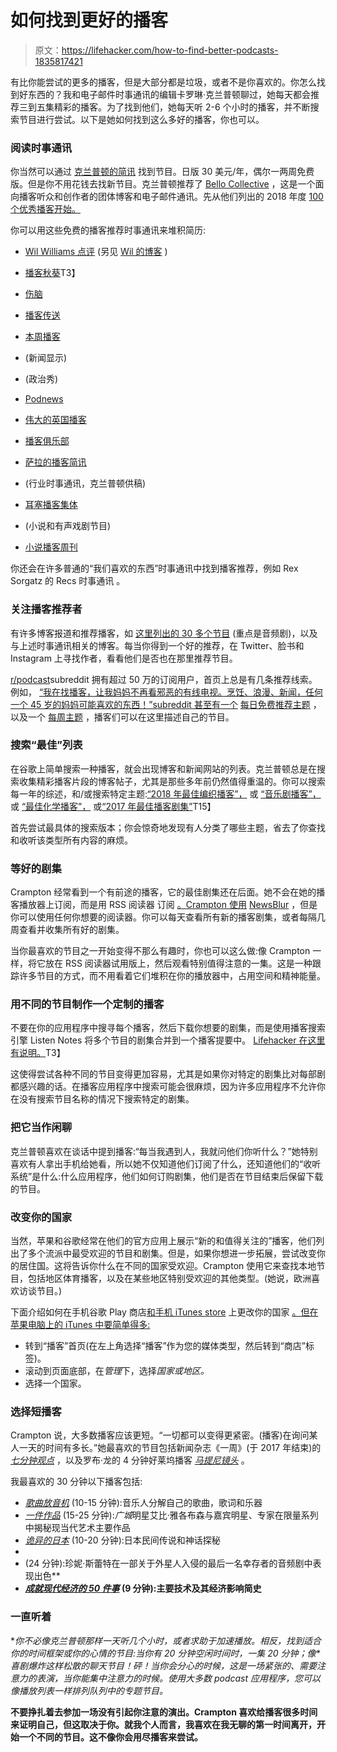 # 如何找到更好的播客

> 原文：<https://lifehacker.com/how-to-find-better-podcasts-1835817421>

有比你能尝试的更多的播客，但是大部分都是垃圾，或者不是你喜欢的。你怎么找到好东西的？我和电子邮件时事通讯的编辑卡罗琳·克兰普顿聊过，她每天都会推荐三到五集精彩的播客。为了找到他们，她每天听 2-6 个小时的播客，并不断搜索节目进行尝试。以下是她如何找到这么多好的播客，你也可以。



### 阅读时事通讯

你当然可以通过 [克兰普顿的简讯](https://thelistener.co/) 找到节目。日版 30 美元/年，偶尔一两周免费版。但是你不用花钱去找新节目。克兰普顿推荐了 [Bello Collective](https://bellocollective.com/) ，这是一个面向播客听众和创作者的团体博客和电子邮件通讯。先从他们列出的 2018 年度 [100 个优秀播客开始。](https://bellocollective.com/100-best-podcasts-2018-3984b5e9e3a9)

你可以用这些免费的播客推荐时事通讯来堆积简历:

*   [Wil Williams 点评](https://wordpress.us17.list-manage.com/subscribe?u=07b9aab48a0d746d083e01f12&id=6aa474daec) (另见 [Wil 的博客](https://wilwilliams.reviews/) )
*   [播客秋葵](http://www.paulkondo.com/podcast-gumbo-newsletter/)T3】

*   [伤脑](https://www.hurtyourbrain.com/)
*   [播客传送](https://www.podcastdelivery.com/)
*   [本周播客](https://weekinpodcasts.com/newsletter/)

*   (新闻显示)
*   (政治秀)
*   [Podnews](https://podnews.net/)

*   [伟大的英国播客](https://www.britishpodcastawards.com/podwatch-email)
*   [播客俱乐部](https://podcastbrunchclub.com/)
*   [萨拉的播客简讯](https://tinyletter.com/sara-weber)
*   (行业时事通讯，克兰普顿供稿)
*   [耳塞播客集体](https://us15.campaign-archive.com/home/?u=23dcd7a2c6f1281f17223e7b9&id=99bcf0d1ea)
*   (小说和有声戏剧节目)
*   [小说播客周刊](https://www.getrevue.co/profile/ficpod)

你还会在许多普通的“我们喜欢的东西”时事通讯中找到播客推荐，例如 Rex Sorgatz 的 Recs 时事通讯 。

### 关注播客推荐者

有许多博客报道和推荐播客，如 [这里列出的 30 多个节目](https://www.reddit.com/r/audiodrama/comments/c1pvyv/trying_to_add_to_my_addiction/ererz74/) (重点是音频剧)，以及与上述时事通讯相关的博客。每当你得到一个好的推荐，在 Twitter、脸书和 Instagram 上寻找作者，看看他们是否也在那里推荐节目。

[r/podcast](http://reddit.com/r/podcasts)subreddit 拥有超过 50 万的订阅用户，首页上总是有几条推荐线索。例如， [“我在找播客，让我妈妈不再看邪恶的有线电视。烹饪、浪漫、新闻，任何一个 45 岁的妈妈可能喜欢的东西！”subreddit 甚至有一个](https://www.reddit.com/r/podcasts/comments/c57d7r/new_to_rpodcasts_so_hello_im_looking_for_podcasts/) [每日免费推荐主题](https://www.reddit.com/r/podcasts/comments/c57lys/daily_recommendation_thread_what_are_some/) ，以及一个 [每周主题](https://www.reddit.com/r/podcasts/comments/c4j3il/weekly_podcast_post_submit_your_links_here/) ，播客们可以在这里描述自己的节目。

### 搜索“最佳”列表

在谷歌上简单搜索一种播客，就会出现博客和新闻网站的列表。克兰普顿总是在搜索收集精彩播客片段的博客帖子，尤其是那些多年前仍然值得重温的。你可以搜索每一年的综述，和/或搜索特定主题:[“2018 年最佳编织播客”，](https://www.google.com/search?ei=jTESXc6CK7CQggfBmaboAQ&q=best+knitting+podcasts+2018&oq=best+knitting+podcasts+2018&gs_l=psy-ab.3..0i7i30j0.9527.10256..10346...0.0..0.121.628.7j1......0....1..gws-wiz.......0i71j0i13j0i8i7i30j0i8i13i30.KOnDupoVoZY) 或 [“音乐剧播客”，](https://www.google.com/search?ei=qTISXee4HeKg_Qbl-raIAw&q=musical+theater+podcasts&oq=musical+theater+podcasts&gs_l=psy-ab.3..0j0i5i30.2769.9027..9171...5.0..0.86.1544.22......0....1..gws-wiz.......0i71j0i7i30j0i13j0i7i10i30j0i8i7i30j0i7i5i30j35i39j0i67j0i131i67j0i5i10i30j0i8i7i10i30.NywPhn_hyG0) 或 [“最佳化学播客”，](https://www.google.com/search?ei=6DISXc3RFOuFggfanaiwBw&q=best+chemistry+podcasts&oq=best+chemistry+podcasts&gs_l=psy-ab.3..0i7i30j0i8i7i30j0i7i5i30.6249.6704..6788...0.0..0.85.302.4......0....1..gws-wiz.......0i71j35i304i39j0i13i30j0i13i5i30.pJXSN3LbOW8) 或[“2017 年最佳播客剧集”](https://www.google.com/search?q=best+podcast+episodes+2017&oq=best+podcast+episodes+2017&aqs=chrome..69i57j0l5.4324j0j9&sourceid=chrome&ie=UTF-8)T15】

首先尝试最具体的搜索版本；你会惊奇地发现有人分类了哪些主题，省去了你查找和收听该类型所有内容的麻烦。

### 等好的剧集

Crampton 经常看到一个有前途的播客，它的最佳剧集还在后面。她不会在她的播客播放器上订阅，而是用 RSS 阅读器 订阅 [。Crampton 使用](https://lifehacker.com/tag/rss-readers) [NewsBlur](https://newsblur.com/) ，但是你可以使用任何你想要的阅读器。你可以每天查看所有新的播客剧集，或者每隔几周查看并收集所有好的剧集。

当你最喜欢的节目之一开始变得不那么有趣时，你也可以这么做:像 Crampton 一样，将它放在 RSS 阅读器试用版上，然后观看特别值得注意的一集。这是一种跟踪许多节目的方式，而不用看着它们堆积在你的播放器中，占用空间和精神能量。

### 用不同的节目制作一个定制的播客

不要在你的应用程序中搜寻每个播客，然后下载你想要的剧集，而是使用播客搜索引擎 Listen Notes 将多个节目的剧集合并到一个播客提要中。 [Lifehacker 在这里有说明。](https://lifehacker.com/listen-later-is-like-instapaper-for-podcast-episodes-1824150938)T3】

这使得尝试各种不同的节目变得更加容易，尤其是如果你对特定的剧集比对每部剧都感兴趣的话。在播客应用程序中搜索可能会很麻烦，因为许多应用程序不允许你在没有搜索节目名称的情况下搜索特定的剧集。

### 把它当作闲聊

克兰普顿喜欢在谈话中提到播客:“每当我遇到人，我就问他们你听什么？”她特别喜欢有人拿出手机给她看，所以她不仅知道他们订阅了什么，还知道他们的“收听系统”是什么:什么应用程序，他们如何订购剧集，他们是否在节目结束后保留下载的节目。

### 改变你的国家

当然，苹果和谷歌经常在他们的官方应用上展示“新的和值得关注的”播客，他们列出了多个流派中最受欢迎的节目和剧集。但是，如果你想进一步拓展，尝试改变你的居住国。这将告诉你什么在不同的国家受欢迎。Crampton 使用它来查找本地节目，包括地区体育播客，以及在某些地区特别受欢迎的其他类型。(她说，欧洲喜欢访谈节目。)

下面介绍如何在手机谷歌 Play 商店[和手机 iTunes store](https://www.imore.com/how-change-countries-itunes-and-app-store-iphone-or-ipad) 上更改你的国家 [。但在苹果电脑上的 iTunes 中要简单得多:](https://www.makeuseof.com/tag/change-country-region-google-play-store/)

*   转到“播客”首页(在左上角选择“播客”作为您的媒体类型，然后转到“商店”标签)。
*   滚动到页面底部，在*管理*下，选择*国家或地区。*
*   选择一个国家。

### 选择短播客

Crampton 说，大多数播客应该更短。“一切都可以变得更紧密。(播客)在询问某人一天的时间有多长。”她最喜欢的节目包括新闻杂志《一周》(于 2017 年结束)的 [*七分钟观点*](https://theweek.com/audio?page=2) ，以及罗布·龙的 4 分钟好莱坞播客 [*马提尼镜头*](https://www.kcrw.com/culture/shows/martini-shot) 。

我最喜欢的 30 分钟以下播客包括:

*   [*歌曲放音机*](http://songexploder.net/) (10-15 分钟):音乐人分解自己的歌曲，歌词和乐器
*   [*一件作品*](https://www.wnycstudios.org/shows/pieceofwork) (15-25 分钟):*广城*明星艾比·雅各布森与嘉宾明星、专家在限量系列中揭秘现当代艺术主要作品
*   [*诡异的日本*](https://www.uncannyjapan.com/) (10-20 分钟):日本民间传说和神话探秘
*   [](https://www.desertoracle.com/radio/)
*   *[](https://www.skylarkmedia.com/podcasts/earth-break)*(24 分钟):珍妮·斯蕾特在一部关于外星人入侵的最后一名幸存者的音频剧中表现出色**
*   **[*成就现代经济的 50 件事*](https://www.bbc.co.uk/programmes/p04b1g3c/episodes/downloads) (9 分钟):主要技术及其经济影响简史**

### **一直听着**

**你不必像克兰普顿那样一天听几个小时，或者求助于加速播放。相反，找到适合你的时间框架或你的心情的节目:当你有 20 分钟空闲时间时，一集 20 分钟；像*喜剧爆炸这样松散的聊天节目！砰！*当你会分心的时候，这是一场紧张的、需要注意力的表演，当你能集中注意力的时候。使用大多数 podcast 应用程序，您可以像播放列表一样排列队列中的专题节目。**

**不要挣扎着去参加一场没有引起你注意的演出。Crampton 喜欢给播客很多时间来证明自己，但这取决于你。就我个人而言，我喜欢在我无聊的第一时间离开，开始一个不同的节目。这不像你会用尽播客来尝试。**